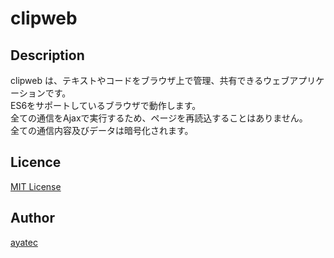 
# clipweb

## Description
clipweb は、テキストやコードをブラウザ上で管理、共有できるウェブアプリケーションです。  
ES6をサポートしているブラウザで動作します。  
全ての通信をAjaxで実行するため、ページを再読込することはありません。  
全ての通信内容及びデータは暗号化されます。  

## Licence

[MIT License](/LICENSE)

## Author

[ayatec](https://github.com/ayatec)
